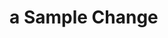 <!--
 * @Description: 
 * @version: 
 * @Author: youyuan
 * @Date: 2020-09-28 19:25:20
 * @LastEdited: 
 * @LastEditTime: 2021-02-18 21:22:58
-->
# a Sample Change 